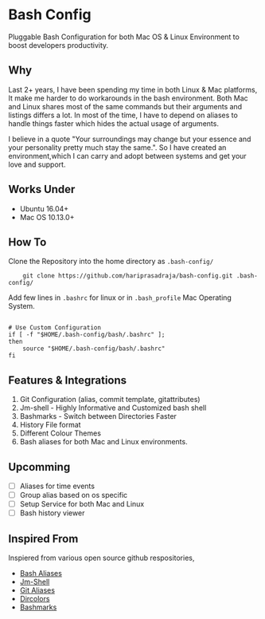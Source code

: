 # Bash Config

Pluggable Bash Configuration for both Mac OS & Linux Environment to boost developers productivity.

## Why

Last 2+ years, I have been spending my time in both Linux & Mac platforms, It make me harder to do workarounds in the bash environment. Both Mac and Linux shares most of the same commands but their arguments and listings differs a lot.
In most of the time, I have to depend on aliases to handle things faster which hides the actual usage of arguments.

I believe in a quote "Your surroundings may change but your essence and your personality pretty much stay the same.". So I have created an environment,which I can carry and adopt between systems and get your love and support.

## Works Under

- Ubuntu 16.04+
- Mac OS 10.13.0+

## How To

Clone the Repository into the home directory as `.bash-config/`

```
    git clone https://github.com/hariprasadraja/bash-config.git .bash-config/

```

Add few lines in `.bashrc` for linux or in `.bash_profile` Mac Operating System.

```

# Use Custom Configuration
if [ -f "$HOME/.bash-config/bash/.bashrc" ];
then
    source "$HOME/.bash-config/bash/.bashrc"
fi

```

## Features & Integrations

1. Git Configuration (alias, commit template, gitattributes)
2. Jm-shell - Highly Informative and Customized bash shell
3. Bashmarks - Switch between Directories Faster
4. History File format
5. Different Colour Themes
6. Bash aliases for both Mac and Linux environments.

## Upcomming

- [ ] Aliases for time events
- [ ] Group alias based on os specific
- [ ] Setup Service for both Mac and Linux
- [ ] Bash history viewer

## Inspired From

Inspiered from various open source github respositories,

- [Bash Aliases](https://www.cyberciti.biz/tips/bash-aliases-mac-centos-linux-unix.html)
- [Jm-Shell](https://github.com/jmcclare/jm-shell)
- [Git Aliases](https://github.com/GitAlias/gitalias)
- [Dircolors](https://github.com/gibbling/dircolors)
- [Bashmarks](https://github.com/huyng/bashmarks)
